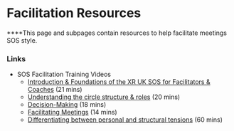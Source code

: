 # Facilitation Resources

 ****This page and subpages contain resources to help facilitate meetings SOS style.

### Links

* SOS Facilitation Training Videos
  * [Introduction & Foundations of the XR UK SOS for Facilitators & Coaches](https://www.useloom.com/share/687b8dc1ee9f41abbca973087b35d409) \(21 mins\)
  * [Understanding the circle structure & roles](https://www.useloom.com/share/8954d76864164ca886ac13e83502ba1a) \(20 mins\)
  * [Decision-Making](https://www.useloom.com/share/7cc17d04fc534dcd98c9825e269e55a1) \(18 mins\)
  * [Facilitating Meetings](https://www.useloom.com/share/87cc567a75c94a7dac2ce3ecb1bddfa0) \(14 mins\)
  * [Differentiating between personal and structural tensions](https://zoom.us/recording/share/1-xeTBy_DLMYaL4CvlGyA3soV50PiWgvDyee3EeOH9awIumekTziMw) \(60 mins\)

